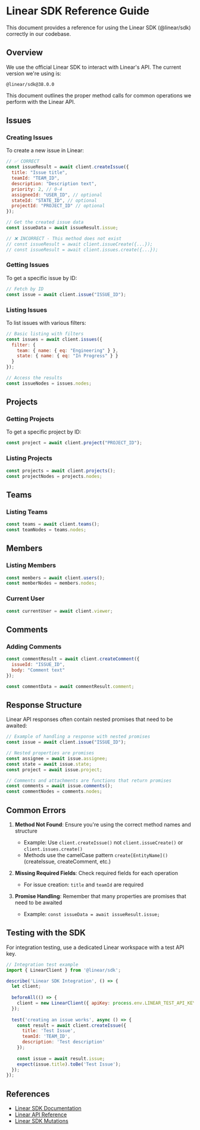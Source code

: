 # Linear SDK Reference Guide

This document provides a reference for using the Linear SDK (@linear/sdk) correctly in our codebase.

## Overview

We use the official Linear SDK to interact with Linear's API. The current version we're using is:

```
@linear/sdk@38.0.0
```

This document outlines the proper method calls for common operations we perform with the Linear API.

## Issues

### Creating Issues

To create a new issue in Linear:

```javascript
// ✅ CORRECT
const issueResult = await client.createIssue({
  title: "Issue title",
  teamId: "TEAM_ID", 
  description: "Description text",
  priority: 2, // 0-4
  assigneeId: "USER_ID", // optional
  stateId: "STATE_ID", // optional
  projectId: "PROJECT_ID" // optional
});

// Get the created issue data
const issueData = await issueResult.issue;

// ❌ INCORRECT - This method does not exist
// const issueResult = await client.issueCreate({...});
// const issueResult = await client.issues.create({...});
```

### Getting Issues

To get a specific issue by ID:

```javascript
// Fetch by ID
const issue = await client.issue("ISSUE_ID");
```

### Listing Issues

To list issues with various filters:

```javascript
// Basic listing with filters
const issues = await client.issues({
  filter: {
    team: { name: { eq: "Engineering" } },
    state: { name: { eq: "In Progress" } }
  }
});

// Access the results
const issueNodes = issues.nodes;
```

## Projects

### Getting Projects

To get a specific project by ID:

```javascript
const project = await client.project("PROJECT_ID");
```

### Listing Projects

```javascript
const projects = await client.projects();
const projectNodes = projects.nodes;
```

## Teams

### Listing Teams

```javascript
const teams = await client.teams();
const teamNodes = teams.nodes;
```

## Members

### Listing Members

```javascript
const members = await client.users();
const memberNodes = members.nodes;
```

### Current User

```javascript
const currentUser = await client.viewer;
```

## Comments

### Adding Comments

```javascript
const commentResult = await client.createComment({
  issueId: "ISSUE_ID",
  body: "Comment text"
});

const commentData = await commentResult.comment;
```

## Response Structure

Linear API responses often contain nested promises that need to be awaited:

```javascript
// Example of handling a response with nested promises
const issue = await client.issue("ISSUE_ID");

// Nested properties are promises
const assignee = await issue.assignee;
const state = await issue.state;
const project = await issue.project;

// Comments and attachments are functions that return promises
const comments = await issue.comments();
const commentNodes = comments.nodes;
```

## Common Errors

1. **Method Not Found**: Ensure you're using the correct method names and structure
   - Example: Use `client.createIssue()` not `client.issueCreate()` or `client.issues.create()`
   - Methods use the camelCase pattern `create[EntityName]()` (createIssue, createComment, etc.)

2. **Missing Required Fields**: Check required fields for each operation
   - For issue creation: `title` and `teamId` are required

3. **Promise Handling**: Remember that many properties are promises that need to be awaited
   - Example: `const issueData = await issueResult.issue;`

## Testing with the SDK

For integration testing, use a dedicated Linear workspace with a test API key.

```javascript
// Integration test example
import { LinearClient } from '@linear/sdk';

describe('Linear SDK Integration', () => {
  let client;
  
  beforeAll(() => {
    client = new LinearClient({ apiKey: process.env.LINEAR_TEST_API_KEY });
  });
  
  test('creating an issue works', async () => {
    const result = await client.createIssue({
      title: 'Test Issue',
      teamId: 'TEAM_ID',
      description: 'Test description'
    });
    
    const issue = await result.issue;
    expect(issue.title).toBe('Test Issue');
  });
});
```

## References

- [Linear SDK Documentation](https://developers.linear.app/docs/sdk/getting-started)
- [Linear API Reference](https://developers.linear.app/docs/graphql/working-with-the-graphql-api)
- [Linear SDK Mutations](https://developers.linear.app/docs/sdk/fetching-and-modifying-data#mutations)
